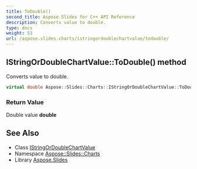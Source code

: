 ```yaml
---
title: ToDouble()
second_title: Aspose.Slides for C++ API Reference
description: Converts value to double.
type: docs
weight: 53
url: /aspose.slides.charts/istringordoublechartvalue/todouble/
---
```

## IStringOrDoubleChartValue::ToDouble() method


Converts value to double.

```cpp
virtual double Aspose::Slides::Charts::IStringOrDoubleChartValue::ToDouble()=0
```


### Return Value

Double value **double**

## See Also

* Class [IStringOrDoubleChartValue](../)
* Namespace [Aspose::Slides::Charts](../../)
* Library [Aspose.Slides](../../../)